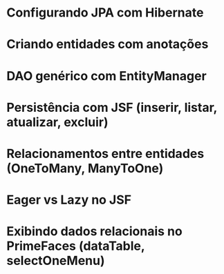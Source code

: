 # Configurando JPA com Hibernate

# Criando entidades com anotações

# DAO genérico com EntityManager

# Persistência com JSF (inserir, listar, atualizar, excluir)

# Relacionamentos entre entidades (OneToMany, ManyToOne)

# Eager vs Lazy no JSF

# Exibindo dados relacionais no PrimeFaces (dataTable, selectOneMenu)